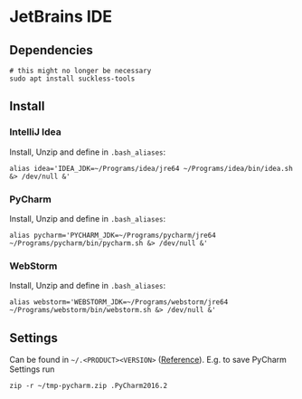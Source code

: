 
# JetBrains IDE

## Dependencies
```shell
# this might no longer be necessary
sudo apt install suckless-tools
```

## Install

### IntelliJ Idea
Install, Unzip and define in `.bash_aliases`:
```shell
alias idea='IDEA_JDK=~/Programs/idea/jre64 ~/Programs/idea/bin/idea.sh &> /dev/null &'
```

### PyCharm
Install, Unzip and define in `.bash_aliases`:
```shell
alias pycharm='PYCHARM_JDK=~/Programs/pycharm/jre64 ~/Programs/pycharm/bin/pycharm.sh &> /dev/null &'
```

### WebStorm
Install, Unzip and define in `.bash_aliases`:
```shell
alias webstorm='WEBSTORM_JDK=~/Programs/webstorm/jre64 ~/Programs/webstorm/bin/webstorm.sh &> /dev/null &'
```

## Settings
Can be found in `~/.<PRODUCT><VERSION>` ([Reference](https://intellij-support.jetbrains.com/hc/en-us/articles/206544519-Directories-used-by-the-IDE-to-store-settings-caches-plugins-and-logs)). E.g. to save PyCharm Settings run
```shell
zip -r ~/tmp-pycharm.zip .PyCharm2016.2
```
